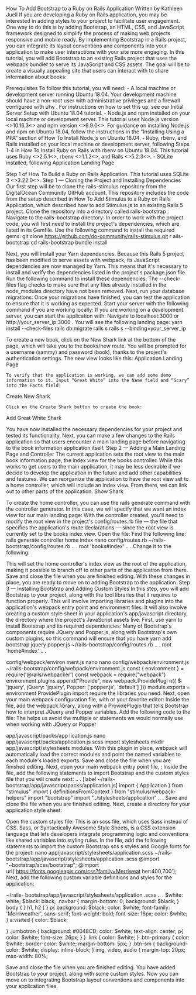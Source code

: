 How To Add Bootstrap to a Ruby on Rails Application
Written by Kathleen Juell
If you are developing a Ruby on Rails application, you may be interested in adding styles to your project to facilitate user engagement. One way to do this is by adding Bootstrap, an HTML, CSS, and JavaScript framework designed to simplify the process of making web projects responsive and mobile ready. By implementing Bootstrap in a Rails project, you can integrate its layout conventions and components into your application to make user interactions with your site more engaging.
In this tutorial, you will add Bootstrap to an existing Rails project that uses the webpack bundler to serve its JavaScript and CSS assets. The goal will be to create a visually appealing site that users can interact with to share information about books:
     
  Prerequisites
To follow this tutorial, you will need: - A local machine or development server running Ubuntu 18.04. Your development machine should have a non-root user with administrative privileges and a firewall configured with
ufw . For instructions on how to set this up, see our Initial Server Setup with Ubuntu 18.04 tutorial. - Node.js and npm installed on your local machine or
development server. This tutorial uses Node.js version <>10.16.3<> and npm version <>6.9.0<>. For guidance on installing Node.js and npm on Ubuntu 18.04, follow the instructions in the “Installing Using a PPA” section of How To Install Node.js on Ubuntu 18.04. - Ruby, rbenv, and Rails installed on your local machine or development server, following Steps 1-4 in How To Install Ruby on Rails with rbenv on Ubuntu 18.04. This tutorial uses Ruby <>2.5.1<>, rbenv <>1.1.2<>, and Rails <>5.2.3<>. - SQLite installed, following
       Application Landing Page
   
 Step 1 of How To Build a Ruby on Rails Application. This tutorial uses SQLite 3 <>3.22.0<>.
Step 1 — Cloning the Project and Installing Dependencies
Our first step will be to clone the rails-stimulus repository from the DigitalOcean Community GitHub account. This repository includes the code from the setup described in How To Add Stimulus to a Ruby on Rails Application, which described how to add Stimulus.js to an existing Rails 5 project.
Clone the repository into a directory called rails-bootstrap :
Navigate to the rails-bootstrap directory:
In order to work with the project code, you will first need to install the project's dependencies, which are listed in its Gemfile. Use the following command to install the required gems:
        git clone https://github.com/do-community/rails-stimulus.git r ails-bootstrap
    cd rails-bootstrap
  bundle install

  Next, you will install your Yarn dependencies. Because this Rails 5 project has been modified to serve assets with webpack, its JavaScript dependencies are now managed by Yarn. This means that it's necessary to install and verify the dependencies listed in the project's package.json file.
Run the following command to install these dependencies:
The --check-files flag checks to make sure that any files already installed in the node_modules directory have not been removed.
Next, run your database migrations:
Once your migrations have finished, you can test the application to ensure that it is working as expected. Start your server with the following command if you are working locally:
If you are working on a development server, you can start the application with:
Navigate to localhost:3000 or http://your_server_ip:3000 . You will see the following landing page:
   yarn install --check-files
    rails db:migrate
  rails s
  rails s --binding=your_server_ip
  
  To create a new book, click on the New Shark link at the bottom of the page, which will take you to the books/new route. You will be prompted for a username (sammy) and password (book), thanks to the project's authentication settings. The new view looks like this:
    Application Landing Page
   
    To verify that the application is working, we can add some demo information to it. Input “Great White” into the Name field and “Scary” into the Facts field:
 Create New Shark
 
    Click on the Create Shark button to create the book:
 Add Great White Shark
 
  You have now installed the necessary dependencies for your project and tested its functionality. Next, you can make a few changes to the Rails application so that users encounter a main landing page before navigating to the book information application itself.
Step 2 — Adding a Main Landing Page and Controller
The current application sets the root view to the main book information page, the index view for the books controller. While this works to get users to the main application, it may be less desirable if we decide to develop the application in the future and add other capabilities and features. We can reorganize the application to have the root view set to a home controller, which will include an index view. From there, we can link out to other parts of the application.
     Show Shark
   
 To create the home controller, you can use the rails generate command with the controller generator. In this case, we will specify that we want an
index view for our main landing page:
With the controller created, you'll need to modify the root view in the project's config/routes.rb file — the file that specifies the application's route declarations — since the root view is currently set to the books index view.
Open the file:
Find the following line:
      rails generate controller home index
    nano config/routes.rb
 ~/rails-bootstrap/config/routes.rb
  .. .
root 'books#index' .. .
Change it to the following:
 
 This will set the home controller's index view as the root of the application, making it possible to branch off to other parts of the application from there.
Save and close the file when you are finished editing.
With these changes in place, you are ready to move on to adding Bootstrap to the application.
Step 3 — Installing Bootstrap and Adding Custom Styles
In this step, you will add Bootstrap to your project, along with the tool libraries that it requires to function properly. This will involve importing libraries and plugins into the application's webpack entry point and environment files. It will also involve creating a custom style sheet in your application's app/javascript directory, the directory where the project's JavaScript assets live.
First, use yarn to install Bootstrap and its required dependencies:
Many of Bootstrap's components require JQuery and Popper.js, along with Bootstrap's own custom plugins, so this command will ensure that you have
      yarn add bootstrap jquery popper.js
  ~/rails-bootstrap/config/routes.rb
 .. .
root 'home#index' .. .
  
   config/webpack/environ
     ment.js
 nano
  nano config/webpack/environment.js
 ~/rails-bootstrap/config/webpack/environment.js
  const { environment } = require('@rails/webpacker')
const webpack = require("webpack")
environment.plugins.append("Provide", new webpack.ProvidePlugi
n({
  $: 'jquery',
  jQuery: 'jquery',
  Popper: ['popper.js', 'default']
}))
module.exports = environment
   ProvidePlugin import require
 the libraries you need.
Next, open your main webpack configuration file,
with or your favorite editor:
Inside the file, add the webpack library, along with a ProvidePlugin that tells Bootstrap how to interpret JQuery and Popper variables.
Add the following code to the file:
 The helps us avoid the multiple or statements we would normally use when working with JQuery or Popper

 app/javascript/packs/app
    lication.js
    nano app/javascript/packs/application.js
 scss
import
  stylesheets
  mkdir app/javascript/stylesheets
 modules. With this plugin in place, webpack will automatically load the correct modules and point the named variables to each module's loaded exports.
Save and close the file when you are finished editing. Next, open your main webpack entry point file,
:
Inside the file, add the following statements to import Bootstrap and the custom styles file that you will create next:
.. .
[label ~/rails-bootstrap/app/javascript/packs/application.js] import { Application } from "stimulus"
import { definitionsFromContext } from "stimulus/webpack-helpers"
import "bootstrap"
import "../stylesheets/application"
.. .
Save and close the file when you are finished editing.
Next, create a directory for your application style sheet:

  Open the custom styles file:
This is an scss file, which uses Sass instead of CSS. Sass, or Syntactically Awesome Style Sheets, is a CSS extension language that lets developers integrate programming logic and conventions like shared variables into styling rules.
In the file, add the following statements to import the custom Bootstrap scs s styles and Google fonts for the project:
  nano app/javascript/stylesheets/application.scss
   ~/rails-
bootstrap/app/javascript/stylesheets/application
.scss
  @import "~bootstrap/scss/bootstrap";
@import url('https://fonts.googleapis.com/css?family=Merriweat
her:400,700');
Next, add the following custom variable definitions and styles for the application:
 
~/rails-
bootstrap/app/javascript/stylesheets/application
.scss
   .. .
$white: white; $black: black;
.navbar {
        margin-bottom: 0;
        background: $black;
}
body {
} h1, h2 {
} p{
background: $black;
color: $white;
font-family: 'Merriweather', sans-serif;
font-weight: bold;
font-size: 16px;
color: $white;
}
a:visited {
        color: $black;
 
 }
.jumbotron {
background: #0048CD; color: $white; text-align: center; p{
                color: $white;
                font-size: 26px;
} }
.link {
        color: $white;
}
.btn-primary {
        color: $white;
        border-color: $white;
        margin-bottom: 5px;
}
.btn-sm {
        background-color: $white;
        display: inline-block;
}
img,
video,
audio {
margin-top: 20px;
max-width: 80%;
 
Save and close the file when you are finished editing.
You have added Bootstrap to your project, along with some custom styles. Now you can move on to integrating Bootstrap layout conventions and components into your application files.
